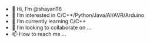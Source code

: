 - 👋 Hi, I’m @shayanT6
- 👀 I’m interested in C/C++/Python/Java/AI/AVR/Arduino
- 🌱 I’m currently learning C/C++
- 💞️ I’m looking to collaborate on ...
- 📫 How to reach me ...

<!---
shayanT6/shayanT6 is a ✨ special ✨ repository because its `README.md` (this file) appears on your GitHub profile.
You can click the Preview link to take a look at your changes.
--->
